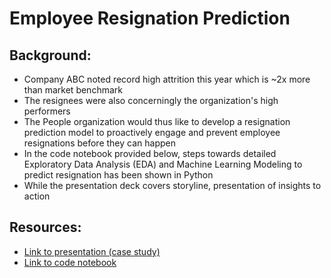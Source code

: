 # Employee Resignation Prediction
## Background:
- Company ABC noted record high attrition this year which is ~2x more than market benchmark
- The resignees were also concerningly the organization's high performers
- The People organization would thus like to develop a resignation prediction model to proactively engage and prevent employee resignations before they can happen 
- In the code notebook provided below, steps towards detailed Exploratory Data Analysis (EDA) and Machine Learning Modeling to predict resignation has been shown in Python
- While the presentation deck covers storyline, presentation of insights to action
## Resources:
- [Link to presentation (case study)](deck/Resignation%20Case%20Study.pdf)
- [Link to code notebook](notebook/Resignation%20Case%20Study.ipynb)